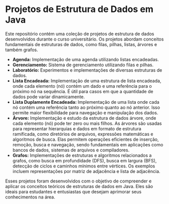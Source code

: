 # Projetos de Estrutura de Dados em Java

Este repositório contém uma coleção de projetos de estrutura de dados desenvolvidos durante o curso universitário. Os projetos abordam conceitos fundamentais de estruturas de dados, como filas, pilhas, listas, árvores e também grafos.

- **Agenda:** Implementação de uma agenda utilizando listas encadeadas.
- **Gerenciamento:** Sistema de gerenciamento utilizando filas e pilhas.
- **Laboratório:** Experimentos e implementações de diversas estruturas de dados.
- **Lista Encadeada:** Implementação de uma estrutura de lista encadeada, onde cada elemento (nó) contém um dado e uma referência para o próximo nó na sequência. É útil para casos em que a quantidade de dados pode variar dinamicamente.
- **Lista Duplamente Encadeada:** Implementação de uma lista onde cada nó contém uma referência tanto ao próximo quanto ao nó anterior. Isso permite maior flexibilidade para navegação e manipulação dos dados.
- **Árvore:** Implementação e estudo da estrutura de dados árvore, onde cada elemento (nó) pode ter zero ou mais filhos. As árvores são usadas para representar hierarquias e dados em formato de estrutura ramificada, como diretórios de arquivos, expressões matemáticas e algoritmos de busca. Elas permitem operações eficientes de inserção, remoção, busca e navegação, sendo fundamentais em aplicações como bancos de dados, sistemas de arquivos e compiladores.
- **Grafos:** Implementações de estruturas e algoritmos relacionados a grafos, como busca em profundidade (DFS), busca em largura (BFS), detecção de ciclos e caminhos mínimos entre vértices. Os exemplos incluem representações por matriz de adjacência e lista de adjacência.

Esses projetos foram desenvolvidos com o objetivo de compreender e aplicar os conceitos teóricos de estruturas de dados em Java. Eles são ideais para estudantes e entusiastas que desejam aprimorar seus conhecimentos na área.
